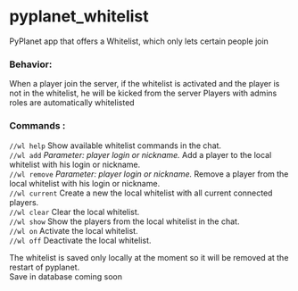 # pyplanet_whitelist
PyPlanet app that offers a Whitelist, which only lets certain people join

### Behavior:
When a player join the server, if the whitelist is activated and the player is not in the whitelist, he will be kicked from the server
Players with admins roles are automatically whitelisted

### Commands :  
`//wl help` Show available whitelist commands in the chat.  
`//wl add` *Parameter: player login or nickname.* Add a player to the local whitelist with his login or nickname.  
`//wl remove` *Parameter: player login or nickname.* Remove a player from the local whitelist with his login or nickname.  
`//wl current` Create a new the local whitelist with all current connected players.  
`//wl clear` Clear the local whitelist.  
`//wl show` Show the players from the local whitelist in the chat.  
`//wl on` Activate the local whitelist.  
`//wl off` Deactivate the local whitelist.  

The whitelist is saved only locally at the moment so it will be removed at the restart of pyplanet.  
Save in database coming soon
